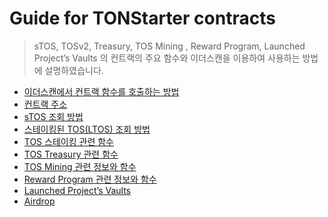 # Guide for TONStarter contracts

>  sTOS, TOSv2,  Treasury, TOS Mining , Reward Program, Launched Project’s Vaults 의 컨트랙의 주요 함수와 이더스캔을 이용하여 사용하는 방법에 설명하였습니다.


- [이더스캔에서 컨트랙 함수를 호출하는 방법](./contract%20interaction%20using%20etherscan.md)
- [컨트랙 주소](./contract%20addresses.md)
- [sTOS 조회 방법](./sTOS.md)
- [스테이킹된 TOS(LTOS) 조회 방법](./LTOS.md)
- [TOS 스테이킹 관련 함수](./TOS%20staking.md)
- [TOS Treasury 관련 함수](./TOSv2%20treasury.md)
- [TOS Mining 관련 정보와 함수](./TOS%20mining.md)
- [Reward Program  관련 정보와 함수](./Reward%20program%20(UniswapV3).md)
- [Launched Project’s Vaults](./project%20vaults.md)
- [Airdrop](./airdrop.md)

